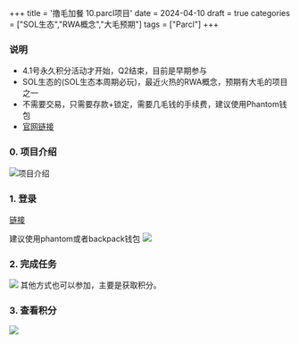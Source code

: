 +++
title = '撸毛加餐 10.parcl项目'
date = 2024-04-10
draft = true
categories = ["SOL生态","RWA概念","大毛预期"]
tags = ["Parcl"]
+++


### 说明
- 4.1号永久积分活动才开始，Q2结束，目前是早期参与
- SOL生态的(SOL生态本周期必玩)，最近火热的RWA概念，预期有大毛的项目之一
- 不需要交易，只需要存款+锁定，需要几毛钱的手续费，建议使用Phantom钱包
- [官网链接](https://www.mfi.gg/refer/ce7dca36-2f0c-474c-8ff5-098f02428edd)

### 0. 项目介绍
![项目介绍](/airdrop/parcl-rootdata.png)

### 1. 登录
[链接](https://www.mfi.gg/refer/ce7dca36-2f0c-474c-8ff5-098f02428edd)

建议使用phantom或者backpack钱包
![](/airdrop/parcl-1.png)

### 2. 完成任务
![](/airdrop/marginfi-2.png)
其他方式也可以参加，主要是获取积分。

### 3. 查看积分
![](/airdrop/marginfi-3.png)
